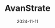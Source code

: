 ---  
layout: startup_page  
title: "AvanStrate"  
id: "avanstrate.com"  
permalink: "/avanstrateavanstrate.com11112024/"  
website: "https://www.avanstrate.com/"  
funding_round: "Strategic Investment"  
funding_amount: "$500M"  
investors: "Vedanta Limited"  
about: "AvanStrate Inc. (ASI) is a leading global manufacturer of display glass products, focusing on R&D and manufacturing capabilities to meet growing global demand for advanced display glass solutions. ASI serves the semiconductor, biotechnology, and automotive display sectors, among others, and is exploring collaborative partnerships to further technological advancements. The company is committed to developing next-generation glass products for advanced packaging."  
markets: "Glass, Ceramics and Concrete Manufacturing"  
hq: "Tokyo, Japan"  
founded_year: "1991"  
linkedin: "https://www.linkedin.com/company/avanstrate-/"  
twitter: ""  
instagram: ""  
facebook: ""  
crunchbase: "https://www.crunchbase.com/organization/avanstrate-inc?utm_source=linkedin&utm_medium=referral&utm_campaign=linkedin_companies&utm_content=profile_cta_anon&trk=funding_crunchbase"  
pitchbook: "https://pitchbook.com/profiles/company/42186-88"  

date_display: "11-Nov-2024"  
date: "2024-11-11"

# SEO Optimization  
meta_title: "AvanStrate - Strategic Investment Funding ($500M)"  
meta_description: "AvanStrate, AvanStrate Inc. (ASI) is a leading global manufacturer of display glass products, focusing on R&D and manufacturing capabilities to meet growing globa..."  
meta_keywords: "AvanStrate, Glass, Ceramics and Concrete Manufacturing, Strategic Investment funding"  
canonical_url: "https://startup.projectstartups.com/avanstrateavanstrate.com11112024/"  
---